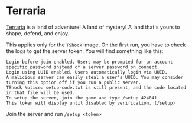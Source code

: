 # Terraria

[Terraria](https://terraria.org/) is a land of adventure! A land of mystery! A land that's yours to shape, defend, and enjoy.

This applies only for the `TShock` image.
On the first run, you have to check the logs to get the server token. You will find something like this:

```text
Login before join enabled. Users may be prompted for an account specific password instead of a server password on connect.
Login using UUID enabled. Users automatically login via UUID.
A malicious server can easily steal a user's UUID. You may consider turning this option off if you run a public server.
TShock Notice: setup-code.txt is still present, and the code located in that file will be used.
To setup the server, join the game and type /setup 424041
This token will display until disabled by verification. (/setup)
```

Join the server and run `/setup <token>`

